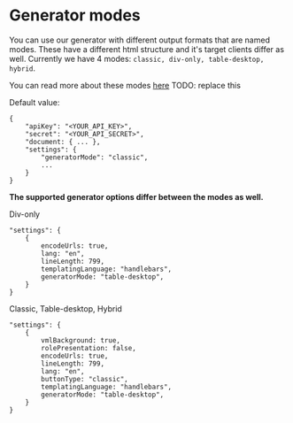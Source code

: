 # Generator modes

You can use our generator with different output formats that are named modes. These have a different html structure and it's target clients differ as well.
Currently we have 4 modes: `classic, div-only, table-desktop, hybrid`.

You can read more about these modes [here](https://add-link) TODO: replace this

Default value:

```
{
	"apiKey": "<YOUR_API_KEY>",
	"secret": "<YOUR_API_SECRET>",
	"document: { ... },
	"settings": {
		"generatorMode": "classic",
		...
	}
}
```

**The supported generator options differ between the modes as well.**

Div-only

```
"settings": {
	{
		encodeUrls: true,
		lang: "en",
		lineLength: 799,
		templatingLanguage: "handlebars",
		generatorMode: "table-desktop",
	}
}
```



Classic, Table-desktop, Hybrid
```
"settings": {
	{
		vmlBackground: true,
		rolePresentation: false,
		encodeUrls: true,
		lineLength: 799,
		lang: "en",
		buttonType: "classic",
		templatingLanguage: "handlebars",
		generatorMode: "table-desktop",
	}
}
```